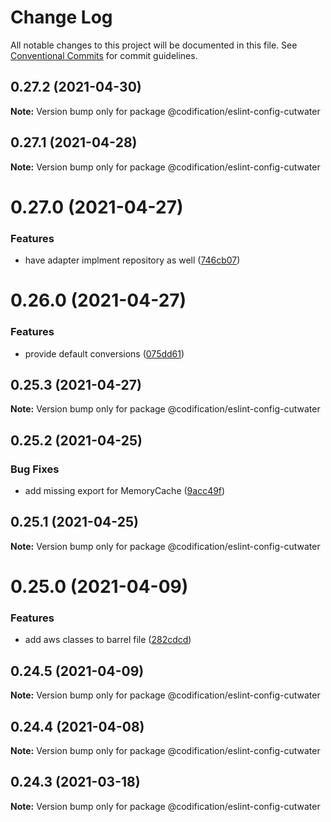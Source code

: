 # Change Log

All notable changes to this project will be documented in this file.
See [Conventional Commits](https://conventionalcommits.org) for commit guidelines.

## 0.27.2 (2021-04-30)

**Note:** Version bump only for package @codification/eslint-config-cutwater





## 0.27.1 (2021-04-28)

**Note:** Version bump only for package @codification/eslint-config-cutwater





# 0.27.0 (2021-04-27)


### Features

* have adapter implment repository as well ([746cb07](https://github.com/CodificationOrg/cutwater/commit/746cb07897743c97e652ac90fa3e87a1d6c7be6d))





# 0.26.0 (2021-04-27)


### Features

* provide default conversions ([075dd61](https://github.com/CodificationOrg/cutwater/commit/075dd61d9e93497188ebffb53385e6e78d46f672))





## 0.25.3 (2021-04-27)

**Note:** Version bump only for package @codification/eslint-config-cutwater





## 0.25.2 (2021-04-25)


### Bug Fixes

* add missing export for MemoryCache ([9acc49f](https://github.com/CodificationOrg/cutwater/commit/9acc49f989873a0cb53b4b1de8245f7a7f8a0aef))





## 0.25.1 (2021-04-25)

**Note:** Version bump only for package @codification/eslint-config-cutwater





# 0.25.0 (2021-04-09)


### Features

* add aws classes to barrel file ([282cdcd](https://github.com/CodificationOrg/cutwater/commit/282cdcd177c8b8476e48e8db0338949626c559dd))





## 0.24.5 (2021-04-09)

**Note:** Version bump only for package @codification/eslint-config-cutwater





## 0.24.4 (2021-04-08)

**Note:** Version bump only for package @codification/eslint-config-cutwater





## 0.24.3 (2021-03-18)

**Note:** Version bump only for package @codification/eslint-config-cutwater
